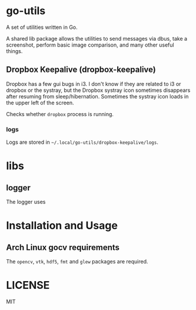 # go-utils

A set of utilities written in Go.

A shared lib package allows the utilities to send messages via dbus, take a screenshot, perform basic image comparison, and many other useful things.

## Dropbox Keepalive (dropbox-keepalive)

Dropbox has a few gui bugs in i3. I don't know if they are related to i3 or dropbox or the systray, but the Dropbox systray icon sometimes disappears after resuming from sleep/hibernation. Sometimes the systray icon loads in the upper left of the screen.

Checks whether `dropbox` process is running.

### logs

Logs are stored in `~/.local/go-utils/dropbox-keepalive/logs`.

# libs

## logger

The logger uses

# Installation and Usage

## Arch Linux gocv requirements

The `opencv`, `vtk`, `hdf5`, `fmt` and `glew` packages are required.

# LICENSE

MIT
